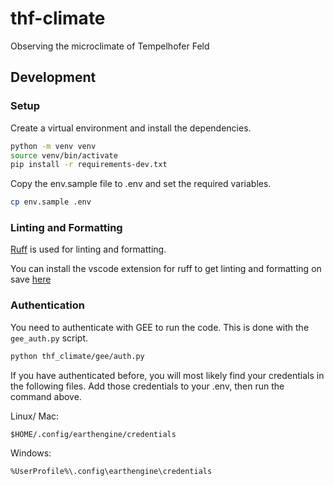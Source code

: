 # thf-climate
Observing the microclimate of Tempelhofer Feld


## Development

### Setup

Create a virtual environment and install the dependencies.
```bash
python -m venv venv
source venv/bin/activate
pip install -r requirements-dev.txt
```

Copy the env.sample file to .env and set the required variables.
```bash
cp env.sample .env
```

### Linting and Formatting


[Ruff](https://docs.astral.sh/ruff/) is used for linting and formatting.

You can install the vscode extension for ruff to get linting and formatting on save [here](https://marketplace.visualstudio.com/items?itemName=charliermarsh.ruff)

### Authentication

You need to authenticate with GEE to run the code. This is done with the `gee_auth.py` script.

```bash
python thf_climate/gee/auth.py
```

If you have authenticated before, you will most likely find your credentials in the following files. Add those credentials to your .env, then run the command above.

Linux/ Mac:
```
$HOME/.config/earthengine/credentials
 ```

 Windows:
```
%UserProfile%\.config\earthengine\credentials
```
